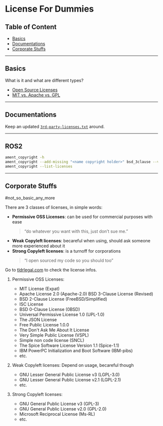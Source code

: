 # License For Dummies

## Table of Content

- [Basics](#basics)
- [Documentations](#documentations)
- [Corporate Stuffs](#corporate-stuffs)

-------

## Basics

What is it and what are different types?

- [Open Source Licenses](https://gist.github.com/nicolasdao/a7adda51f2f185e8d2700e1573d8a633)
- [MIT vs. Apache vs. GPL](https://exygy.com/blog/which-license-should-i-use-mit-vs-apache-vs-gpl/)

-------

## Documentations

Keep an updated [`3rd-party-licenses.txt`](3rd-party-licenses.txt) around.

-------

## ROS2

```bash
ament_copyright -h
ament_copyright --add-missing "<name copyright holder>" bsd_3clause --verbose .
ament_copyright --list-licenses
```

-------

## Corporate Stuffs

\#not_so_basic_any_more

There are 3 classes of licenses, in simple words:

- **Permissive OSS Licenses**: can be used for commercial purposes with ease
  > “do whatever you want with this, just don’t sue me.”
- **Weak Copyleft licenses**: becareful when using, should ask someone more experienced about it
- **Strong Copyleft licenses**: is a turnoff for corporations
  > “I open sourced my code so you should too”

Go to [tldrlegal.com](https://tldrlegal.com/) to check the license infos.

1. Permissive OSS Licenses:
   - MIT License (Expat)
   - Apache License 2.0 (Apache-2.0) BSD 3-Clause License (Revised)
   - BSD 2-Clause License (FreeBSD/Simplified)
   - ISC License
   - BSD 0-Clause License (0BSD)
   - Universal Permissive License 1.0 (UPL-1.0)
   - The JSON License
   - Free Public License 1.0.0
   - The Don't Ask Me About It License
   - Very Simple Public License (VSPL)
   - Simple non code license (SNCL)
   - The Spice Software License Version 1.1 (Spice-1.1)
   - IBM PowerPC Initialization and Boot Software (IBM-pibs)
   - etc.

2. Weak Copyleft licenses: Depend on usage, becareful though
   - GNU Lesser General Public License v3 (LGPL-3.0)
   - GNU Lesser General Public License v2.1 (LGPL-2.1)
   - etc.

3. Strong Copyleft licenses:
   - GNU General Public License v3 (GPL-3)
   - GNU General Public License v2.0 (GPL-2.0)
   - Microsoft Reciprocal License (Ms-RL)
   - etc.
